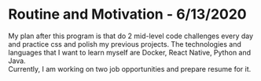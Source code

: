 # Routine and Motivation - 6/13/2020

My plan after this program is that do 2 mid-level code challenges every day and practice css and polish my previous projects. The technologies and languages that I want to learn myself are Docker, React Native, Python and Java.  
Currently, I am working on two job opportunities and prepare resume for it.

